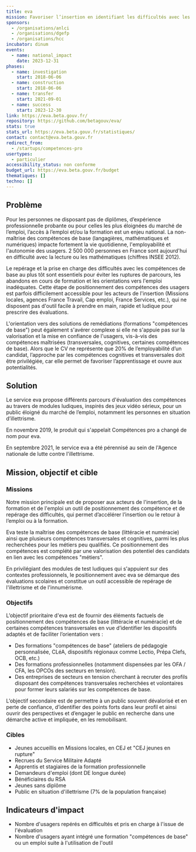 ```yaml
---
title: eva
mission: Favoriser l’insertion en identifiant les difficultés avec les compétences de base et en valorisant les compétences transversales acquises
sponsors:
  - /organisations/anlci
  - /organisations/dgefp
  - /organisations/hcc
incubator: dinum
events:
  - name: national_impact
    date: 2023-12-31
phases:
  - name: investigation
    start: 2018-06-06
  - name: construction
    start: 2018-06-06
  - name: transfer
    start: 2021-09-01
  - name: success
    start: 2023-12-30
link: https://eva.beta.gouv.fr/
repository: https://github.com/betagouv/eva/
stats: true
stats_url: https://eva.beta.gouv.fr/statistiques/
contact: contact@eva.beta.gouv.fr
redirect_from:
  - /startups/competences-pro
usertypes:
  - particulier
accessibility_status: non conforme
budget_url: https://eva.beta.gouv.fr/budget
thematiques: []
techno: []
---
```

## Problème

Pour les personnes ne disposant pas de diplômes, d’expérience professionnelle
probante ou pour celles les plus éloignées du marché de l’emploi, l’accès à
l’emploi et/ou la formation est un enjeu national. 
La non-maîtrise des compétences de base (langagières, mathématiques et numériques) impacte fortement la vie quotidienne, l'employabilité et l'autonomie des usagers.
2 500 000 personnes en France sont aujourd'hui en difficulté avec la lecture ou les mathématiques (chiffres INSEE 2012). 

Le repérage et la prise en charge des difficultés avec les compétences de base au plus tôt sont essentiels pour éviter les ruptures de parcours, les abandons en cours de formation et les orientations vers l'emploi inadéquates. Cette étape de positionnement des compétences des usagers est parfois difficilement accessible pour les acteurs de l'insertion (Missions locales, agences France Travail, Cap emploi, France Services, etc.), qui ne disposent pas d'outil facile à prendre en main, rapide et ludique pour prescrire des évaluations.

L'orientation vers des solutions de remédiations (formations "compétences de base") peut également s'avérer complexe si elle ne s'appuie pas sur la valorisation et la mise en confiance de l'usagers, vis-à-vis des compétences maîtrisées (transversales, cognitives, certaines compétences de base). Alors que le CV ne
représente que 20% de l’employabilité d’un candidat, l’approche par les
compétences cognitives et transversales doit être privilégiée, car elle permet
de favoriser l’apprentissage et ouvre aux potentialités.

## Solution

Le service eva propose différents parcours d'évaluation des compétences au travers de modules ludiques, inspirés des jeux vidéo sérieux, pour un public éloigné du
marché de l’emploi, notamment les personnes en situation d’illettrisme.

En novembre 2019, le produit qui s'appelait Compétences pro a changé de nom pour eva.

En septembre 2021, le service eva a été pérennisé au sein de l'Agence nationale de lutte contre l'illettrisme.

## Mission, objectif et cible

### Missions

Notre mission principale est de proposer aux acteurs de l'insertion, de la formation et de l'emploi un outil de positionnement des compétence et de repérage des difficultés, qui permet d’accélérer
l’insertion ou le retour à l’emploi ou à la formation. 

Eva teste la maîtrise des compétences de base (littéracie et numéracie) ainsi que plusieurs compétences transversales et cognitives, parmi les plus recherchées pour les
métiers peu qualifiés. Ce positionnement des compétences est complété par une valorisation des potentiel des candidats en lien avec les compétences "métiers".

En privilégiant des modules de test ludiques qui s'appuient sur des contextes professionnels, le positionnement avec eva se démarque des évaluations scolaires et constitue un outil accessible de repérage de l'illettrisme et de l'innumérisme.

### Objectifs

L’objectif prioritaire d'eva est de fournir des éléments factuels
de positionnement des compétences de base (littéracie et numéracie) et de certaines compétences transversales en vue d’identifier les dispositifs adaptés et de
faciliter l’orientation vers :

- Des formations "compétences de base" (ateliers de pédagogie personnalisée, CLéA, dispositifs régionaux comme Lectio, Prépa Clefs, OCB, etc.)
- Des formations professionnelles (notamment dispensées par les OFA / CFA, les OPCOs des secteurs en tension).
- Des entreprises de secteurs en tension cherchant à recruter des profils disposant des compétences transversales recherchées et volontaires pour former leurs salariés sur les compétences de base.

L’objectif secondaire est de permettre à un public souvent dévalorisé et en
perte de confiance, d’identifier des points forts dans leur profil et ainsi
ouvrir des perspectives et d’engager le public en recherche dans une démarche
active et impliquée, en les remobilisant.

### Cibles

- Jeunes accueillis en Missions locales, en CEJ et "CEJ jeunes en rupture"
- Recrues du Service Militaire Adapté
- Apprentis et stagiaires de la formation professionnelle
- Demandeurs d'emploi (dont DE longue durée)
- Bénéficiaires du RSA
- Jeunes sans diplôme
- Public en situation d'illettrisme (7% de la population française)

## Indicateurs d'impact

- Nombre d'usagers repérés en difficultés et pris en charge à l'issue de l'évaluation
- Nombre d'usagers ayant intégré une formation "compétences de base" ou un emploi suite à l'utilisation de l'outil

